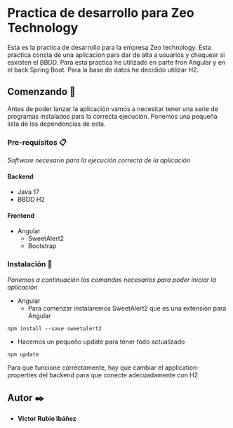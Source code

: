 # Practica de desarrollo para Zeo Technology

Esta es la practica de desarrollo para la empresa Zeo technology. Esta practica consta de una aplicacion para dar de alta a usuarios y chequear si esxisten el BBDD. Para
esta practica he utilizado en parte fron Angular y en el back Spring Boot. Para la base de datos he decidido utilizar H2.

## Comenzando 🚀

Antes de poder lanzar la aplicación vamos a necesitar tener una serie de programas instalados para la correcta ejecución. Ponemos una pequeña lista de las dependencias
de esta.


### Pre-requisitos 📋

_Software necesario para la ejecución correcta de la aplicación_

#### Backend

- Java 17
- BBDD H2

#### Frontend

- Angular
  - SweetAlert2
  - Bootstrap


### Instalación 🔧

_Ponemos a continuación los comandos necesarios para poder iniciar la aplicación_

- Angular
  - Para comenzar instalaremos SweetAlert2 que es una extensión para Angular
```
npm install --save sweetalert2
```

 - Hacemos un pequeño update para tener todo actualizado
```
npm update
```
Para que funcione correctamente, hay que cambiar el application-properties del backend para que conecte adecuadamente con H2


## Autor ✒️


* **Victor Rubio Ibáñez**
